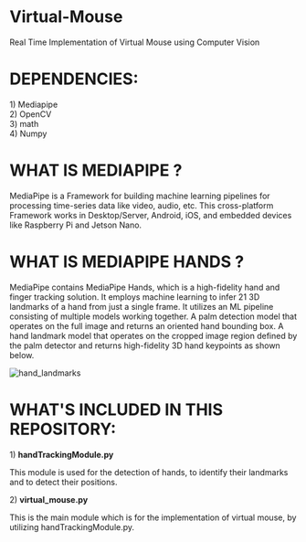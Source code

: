 # Virtual-Mouse
Real Time Implementation of Virtual Mouse using Computer Vision

<h1>DEPENDENCIES:</h1>
1) Mediapipe <br>
2) OpenCV <br>
3) math <br>
4) Numpy <br>

<h1>WHAT IS MEDIAPIPE ?</h1>
<p>MediaPipe is a Framework for building machine learning pipelines for processing time-series data like video, audio, etc. This cross-platform Framework works in Desktop/Server, Android, iOS, and embedded devices like Raspberry Pi and Jetson Nano. </p>

<h1>WHAT IS MEDIAPIPE HANDS ?</h1>
<p>MediaPipe contains MediaPipe Hands, which is a high-fidelity hand and finger tracking solution. It employs machine learning to infer 21 3D landmarks of a hand from just a single frame. It utilizes an ML pipeline consisting of multiple models working together. A palm detection model that operates on the full image and returns an oriented hand bounding box. A hand landmark model that operates on the cropped image region defined by the palm detector and returns high-fidelity 3D hand keypoints as shown below. </p>

![hand_landmarks](https://user-images.githubusercontent.com/82854685/158783871-7edf09a1-4f47-465e-a09f-3082038356ae.png)


<h1>WHAT'S INCLUDED IN THIS REPOSITORY:</h1>
1) <b>handTrackingModule.py</b> <p>This module is used for the detection of hands, to identify their landmarks and to detect their positions.</p>
2) <b>virtual_mouse.py</b> <p> This is the main module which is for the implementation of virtual mouse, by utilizing handTrackingModule.py.</p>
